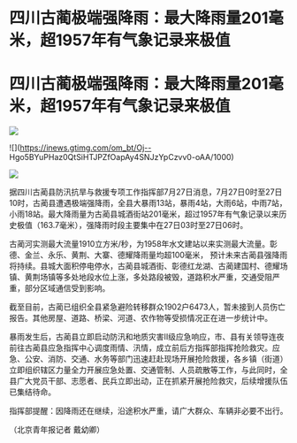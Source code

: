 # 四川古蔺极端强降雨：最大降雨量201毫米，超1957年有气象记录来极值

# 四川古蔺极端强降雨：最大降雨量201毫米，超1957年有气象记录来极值

![](https://inews.gtimg.com/om_bt/OH6K_mfLOmOSpATsRydTDme4gdqZxZgC0s0hdyAZmkttEAA/1000)

![](https://inews.gtimg.com/om_bt/Oj--
Hgo5BYuPHaz0QtSiHTJPZfOapAy4SNJzYpCzvv0-oAA/1000)

![](https://inews.gtimg.com/om_bt/OwT45-Ppw8QTukZU3y53DNBcLamSZHRcwbtuC4KqZaKZEAA/1000)

据四川古蔺县防汛抗旱与救援专项工作指挥部7月27日消息，7月27日0时至27日10时，古蔺县遭遇极端强降雨，全县大暴雨13站，暴雨4站，大雨6站，中雨7站，小雨18站。最大降雨量为古蔺县城酒街站201毫米，超过1957年有气象记录以来历史极值（163.7毫米），强降雨时段主要集中在27日03时至27日06时。

古蔺河实测最大流量1910立方米/秒，为1958年水文建站以来实测最大流量。彰德、金兰、永乐、黄荆、大寨、德耀降雨量均超100毫米，
预计未来古蔺县强降雨将持续。县城大面积停电停水，古蔺县城酒街、彰德红龙湖、古蔺建国村、德耀场镇、黄荆场镇等多处地段水位上涨，多处路段被毁，道路积水严重，交通受阻严重，部分区域通信受到影响。

截至目前，古蔺已组织全县紧急避险转移群众1902户6473人，暂未接到人员伤亡报告。其他房屋、道路、桥梁、河道、农作物等受损情况正在进一步统计中。

暴雨发生后，古蔺县立即启动防汛和地质灾害Ⅱ级应急响应，市、县有关领导连夜前往古蔺县应急指挥中心调度雨情、汛情，成立前后方指挥部指挥抢险救灾。应急、公安、消防、交通、水务等部门迅速赶赴现场开展抢险救援，各乡镇（街道）立即组织辖区力量全力开展应急处置、交通管制、人员疏散等工作，与此同时，全县广大党员干部、志愿者、民兵立即出动，正在抓紧开展抢险救灾，后续增援队伍已集结待命。

指挥部提醒：因降雨还在继续，沿途积水严重，请广大群众、车辆非必要不出行。

（北京青年报记者 戴幼卿）

